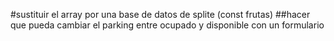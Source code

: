 #sustituir el array por una base de datos de splite (const frutas)
##hacer que pueda cambiar el parking entre ocupado y disponible con un formulario